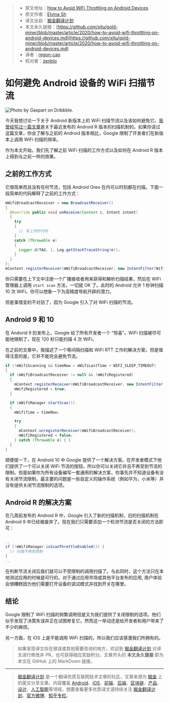 > - 原文地址：[How to Avoid WiFi Throttling on Android Devices](https://medium.com/better-programming/how-to-avoid-wifi-throttling-on-android-devices-494a0cc29dd8)
> - 原文作者：[Elvina Sh](https://medium.com/@navigine)
> - 译文出自：[掘金翻译计划](https://github.com/xitu/gold-miner)
> - 本文永久链接：[https://github.com/xitu/gold-miner/blob/master/article/2020/how-to-avoid-wifi-throttling-on-android-devices.md](https://github.com/xitu/gold-miner/blob/master/article/2020/how-to-avoid-wifi-throttling-on-android-devices.md)
> - 译者：[regon-cao](https://github.com/regon-cao)
> - 校对者：[zenblo](https://github.com/zenblo)

# 如何避免 Android 设备的 WiFi 扫描节流

![Photo by [Gaspart](https://dribbble.com/Gaspart) on [Dribbble](https://dribbble.com/).](https://cdn-images-1.medium.com/max/3200/0*LvG0BzxbMunbCN3Z.png)

今天我想讨论一下关于 Android 新版本上的 WiFi 扫描节流以及该如何避免它。[我曾经写过一篇文章](https://proandroiddev.com/android-wifi-scanning-frustrations-799d1d942aea)是关于最近发布的 Android R 版本的扫描机制的。如果你读过这篇文章，你会了解与之前的 Android 版本相比，Google 限制了开发者们在新版本上调用 WiFi 扫描的频率。

作为本文开始，我们先了解之前 WiFi 扫描的工作方式以及如何在 Android R 版本上得到与之前一样的效果。

## 之前的工作方式

它很简单而且没有任何节流，包括 Android Oreo 在内可以时刻都在扫描。下面一段简单的代码解释了之前的工作方式：

```Java
mWifiBroadcastReceiver = new BroadcastReceiver()
{
  @Override public void onReceive(Context c, Intent intent)
  {
    try
    {
      // 写上你的代码
    }
    catch (Throwable e)
    {
      Logger.d(TAG, 1, Log.getStackTraceString(e));
    }
  }
};
mContext.registerReceiver(mWifiBroadcastReceiver, new IntentFilter(WifiManager.SCAN_RESULTS_AVAILABLE_ACTION));
```

你只需要在上下文中注册一个广播接收者用来获得和解析扫描结果，然后在 WiFi 管理器上调用 `start scan` 方法，一切就 OK 了。此时的 Android 允许 1 秒钟扫描 10 次 WiFi。你可以想象一下为高精度导航开辟的潜力。

但是事情变的不对劲了，因为 Google 引入了对 WiFi 扫描的节流。

## Android 9 和 10

在 Andorid 9 的发布上，Google 给了所有开发者一个 “惊喜”。WiFi 扫描被尽可能地限制了，现在 120 秒只能扫描 4 次 WiFi。

在之前的文章中，我描述了一个等间隔扫描和 WiFi RTT 工作的解决方案，但是值得注意的是，它并不能完全避免节流。

```Java
if (!mWifiScanning && timeNow > mWifiLastTime + WIFI_SLEEP_TIMEOUT)
{
  if (mWifiBroadcastReceiver != null && !mWifiRegistered)
  {
    mContext.registerReceiver(mWifiBroadcastReceiver, new IntentFilter(WifiManager.SCAN_RESULTS_AVAILABLE_ACTION));
    mWifiRegistered = true;
  }

  if (mWifiManager.startScan())
  {
    mWifiTime = timeNow;

    try
    {
      mContext.unregisterReceiver(mWifiBroadcastReceiver);
      mWifiRegistered = false;
    } catch (Throwable e) { }
  }
}
```

顺便提一下，在 Android 10 中 Google 提供了一个解决方案。在开发者模式下他们提供了一个可以关闭 WiFi 节流的按钮，所以你可以关闭它并且不再受到节流的限制。但是如果你为所有设备编写一套通用的解决方案，你事先并不知道设备有没有关闭节流限制，最主要的问题是一些自定义的操作系统（例如华为，小米等）并没有提供关闭节流限制的选项。

## Android R 的解决方案

在几周前发布的 Android R 中，Google 引入了新的扫描机制，旧的扫描机制在 Android 9 中已经被废弃了。现在我们只需要添加一个检测节流是否关闭的方法即可：

```Java

..
if (!mWifiManager.isScanThrottleEnabled()) {
  // 扫描不再受限制
}
..
```

在判断节流关闭后我们就可以不受限制的调用扫描了。与此同时，这个方法只在本地测试应用的时候是可行的。对于通过应用市场或其他平台发布的应用, 用户体验会很糟糕因为他们需要打开设备的调试模式并找到开关在哪里。

## 结论

Google 限制了 WiFi 扫描的频繁调用但是又为我们提供了关闭限制的选项。他们似乎发现了决策失误并正在试图修复它。然而这一举动还是给开发者和用户带来了不少的麻烦。

另一方面，在 iOS 上是不能调用 WiFi 扫描的，所以我们应该感激我们所拥有的。

> 如果发现译文存在错误或其他需要改进的地方，欢迎到 [掘金翻译计划](https://github.com/xitu/gold-miner) 对译文进行修改并 PR，也可获得相应奖励积分。文章开头的 **本文永久链接** 即为本文在 GitHub 上的 MarkDown 链接。

---

> [掘金翻译计划](https://github.com/xitu/gold-miner) 是一个翻译优质互联网技术文章的社区，文章来源为 [掘金](https://juejin.im) 上的英文分享文章。内容覆盖 [Android](https://github.com/xitu/gold-miner#android)、[iOS](https://github.com/xitu/gold-miner#ios)、[前端](https://github.com/xitu/gold-miner#前端)、[后端](https://github.com/xitu/gold-miner#后端)、[区块链](https://github.com/xitu/gold-miner#区块链)、[产品](https://github.com/xitu/gold-miner#产品)、[设计](https://github.com/xitu/gold-miner#设计)、[人工智能](https://github.com/xitu/gold-miner#人工智能)等领域，想要查看更多优质译文请持续关注 [掘金翻译计划](https://github.com/xitu/gold-miner)、[官方微博](http://weibo.com/juejinfanyi)、[知乎专栏](https://zhuanlan.zhihu.com/juejinfanyi)。
